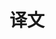 ---
title: "译文"
description: ""
slug: "译文"
image: https://raw.githubusercontent.com/Arrackisarookie/images/main/translation.avif
---